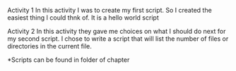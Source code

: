 Activity 1
In this activity I was to create my first script. So I created the easiest thing 
I could thnk of. It is a hello world script

Activity 2
In this activity they gave me choices on what I should do next for my second script. I chose to write a
script that will list the number of files or directories in the current file. 

*Scripts can be found in folder of chapter